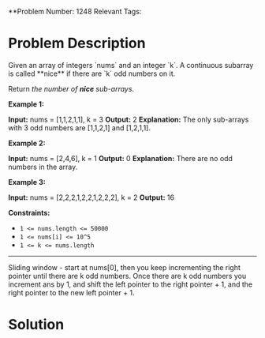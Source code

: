 
**Problem Number: 1248
Relevant Tags:
<h1> Problem Description </h1>
Given an array of integers `nums` and an integer `k`. A continuous subarray is called **nice** if there are `k` odd numbers on it.

Return _the number of **nice** sub-arrays_.

**Example 1:**

**Input:** nums = [1,1,2,1,1], k = 3
**Output:** 2
**Explanation:** The only sub-arrays with 3 odd numbers are [1,1,2,1] and [1,2,1,1].

**Example 2:**

**Input:** nums = [2,4,6], k = 1
**Output:** 0
**Explanation:** There are no odd numbers in the array.

**Example 3:**

**Input:** nums = [2,2,2,1,2,2,1,2,2,2], k = 2
**Output:** 16

**Constraints:**

- `1 <= nums.length <= 50000`
- `1 <= nums[i] <= 10^5`
- `1 <= k <= nums.length`

-----
Sliding window - start at nums[0], then you keep incrementing the right pointer until there are k odd numbers. Once there are k odd numbers you increment ans by 1, and shift the left pointer to the right pointer + 1, and the right pointer to the new left pointer + 1.


<h1> Solution </h1>
